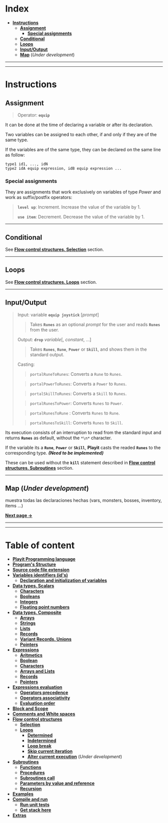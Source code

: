 # **Index**

- [**Instructions**](#instructions)
  - [**Assignment**](#assignment)
    - [**Special assignments**](#special-assignments)
  - [**Conditional**](#conditional)
  - [**Loops**](#loops)
  - [**Input/Output**](#inputoutput)
  - [**Map**](#map-(*Under-development*)) (*Under development*)

---
---

# **Instructions**

## **Assignment**

> Operator: **`equip`**

It can be done at the time of declaring a variable or after its declaration. 

Two variables can be assigned to each other, if and only if they are of the same type. 

If the variables are of the same type, they can be declared on the same line as follow:

```Playit
type1 id1, ..., idN
type2 idA equip expression, idB equip expression ...
```

### **Special assignments**

They are assignments that work exclusively on variables of type *Power* and 
work as suffix/postfix operators:

> **`level up`**: Increment. Increase the value of the variable by 1.
>
> **`use item`**: Decrement. Decrease the value of the variable by 1.

---
## **Conditional**

See [**Flow control structures. Selection**](06-Flow-control.md/#Selection) section.

---
## **Loops**

See [**Flow control structures. Loops**](06-Flow-control.md/#Loops) section.

---
## **Input/Output**

> Input: variable **`equip joystick`** [*prompt*]
>
>> Takes **`Runes`** as an optional *prompt* for the user and reads **`Runes`** from the user.
>
> Output: **`drop`** *variable*[, *constant*, ...]
>
>> Takes **`Runes`**, **`Rune`**, **`Power`** or **`Skill`**, and shows them in the standard output.
>
> Casting:
>
>>`portalRuneToRunes`: Converts a `Rune` to `Runes`.
>
>>`portalPowerToRunes`: Converts a `Power` to `Runes`.
>
>>`portalSkillToRunes`: Converts a `Skill` to `Runes`.
>
>>`portalRunesToPower`: Converts `Runes` to `Power`.
>
>>`portalRunesToRune` : Converts `Runes` to `Rune`.
>
>>`portalRunesToSkill`: Converts `Runes` to `Skill`.

Its execution consists of an interruption to read from the standard input and 
returns **`Runes`** as default, without the `*\n*` character.

If the variable its a **`Rune`**, **`Power`** or **`Skill`**, **Playit** casts 
the readed **`Runes`** to the corresponding type. ***(Need to be implemented)***

These can be used without the **`kill`** statement described in 
[**Flow control structures. Subroutines**](07-Subroutines.md/#Subroutines) section.

---
## **Map** (*Under development*)

muestra todas las declaraciones hechas (vars, monsters, bosses, inventory, items ...)

[**Next page ->**](06-Flow-control.md/#index)

---
---
# **Table of content** <!-- omit in toc -->

- [**Playit Programming language**](../README.md/#playit-programming-language)
- [**Program's Structure**](01-Program-and-files.md/#programs-structure)
- [**Source code file extension**](01-Program-and-files.md/#source-code-file-extension)
- [**Variables identifiers (id's)**](02-Id's-and-types.md/#variables-identifiers-(id's))
  - [**Declaration and initialization of variables**](02-Id's-and-types.md/#declaration-and-initialization-of-variables)
- [**Data types. Scalars**](02-Id's-and-types.md/#data-types-scalars)
  - [**Characters**](02-Id's-and-types.md/#characters)
  - [**Booleans**](02-Id's-and-types.md/#booleans)
  - [**Integers**](02-Id's-and-types.md/#integers)
  - [**Floating point numbers**](02-Id's-and-types.md/#floating-point-numbers)
- [**Data types. Composite**](02-Id's-and-types.md/#data-types-composite)
  - [**Arrays**](02-Id's-and-types.md/#arrays)
  - [**Strings**](02-Id's-and-types.md/#strings)
  - [**Lists**](02-Id's-and-types.md/#lists)
  - [**Records**](02-Id's-and-types.md/#records)
  - [**Variant Records. Unions**](02-Id's-and-types.md/#variant-records-unions)
  - [**Pointers**](02-Id's-and-types.md/#pointers)
- [**Expressions**](03-Expressions.md/#expressions)
  - [**Aritmetics**](03-Expressions.md/#aritmetics)
  - [**Boolean**](03-Expressions.md/#boolean)
  - [**Characters**](03-Expressions.md/#characters)
  - [**Arrays and Lists**](03-Expressions.md/#arrays-and-lists)
  - [**Records**](03-Expressions.md/#records)
  - [**Pointers**](03-Expressions.md/#pointers)
- [**Expressions evaluation**](03-Expressions.md/#expressions-evaluation)
  - [**Operators precedence**](03-Expressions.md/#operators-precedence)
  - [**Operators associativity**](03-Expressions.md/#operators-associativity)
  - [**Evaluation order**](03-Expressions.md/#evaluation-order)
- [**Block and Scope**](04-Block-Scope-Comments.md/#block-and-scope)
- [**Comments and White spaces**](04-Block-Scope-Comments.md/#comments-and-white-spaces)
- [**Flow control structures**](06-Flow-control.md/#flow-control-structures)
  - [**Selection**](06-Flow-control.md/#selection)
  - [**Loops**](06-Flow-control.md/#loops)
    - [**Determined**](06-Flow-control.md/#determined)
    - [**Indetermined**](06-Flow-control.md/#indetermined)
    - [**Loop break**](06-Flow-control.md/#loop-break)
    - [**Skip current iteration**](06-Flow-control.md/#skip-current-iteration)
    - [**Alter current execution**](06-Flow-control.md/#alter-current-execution-(*Under-development*)) (*Under development*)
- [**Subroutines**](07-Subroutines.md/#subroutines)
  - [**Functions**](07-Subroutines.md/#functions)
  - [**Procedures**](07-Subroutines.md/#procedures)
  - [**Subroutines call**](07-Subroutines.md/#subroutines-call)
  - [**Parameters by value and reference**](07-Subroutines.md/#parameters-by-value-and-reference)
  - [**Recursion**](07-Subroutines.md/#recursion)
- [**Examples**](../README.md/#examples)
- [**Compile and run**](08-Compile-and-run.md/#compile-and-run)
  - [**Run unit tests**](08-Compile-and-run.md/#run-unit-tests)
  - [**Get stack here**](08-Compile-and-run.md/#get-stack-here)
- [**Extras**](../README.md/#extras)
